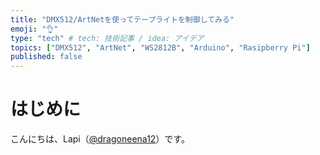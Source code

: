 ```yaml
---
title: "DMX512/ArtNetを使ってテープライトを制御してみる"
emoji: "👌"
type: "tech" # tech: 技術記事 / idea: アイデア
topics: ["DMX512", "ArtNet", "WS2812B", "Arduino", "Rasipberry Pi"]
published: false
---
```


# はじめに

こんにちは、Lapi（[@dragoneena12](https://github.com/dragoneena12)）です。

